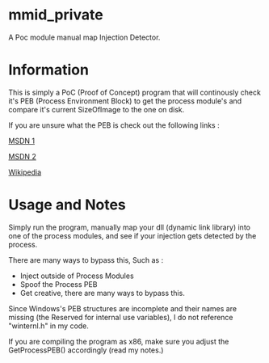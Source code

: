 # mmid_private
A Poc module manual map Injection Detector.

# Information

This is simply a PoC (Proof of Concept) program that will continously check it's PEB (Process Environment Block) to get the process module's and compare it's current SizeOfImage to the one on disk.

If you are unsure what the PEB is check out the following links :

[MSDN 1](https://docs.microsoft.com/en-us/windows/win32/api/winternl/ns-winternl-peb)

[MSDN 2](https://docs.microsoft.com/en-us/windows-hardware/drivers/debugger/-peb)

[Wikipedia](https://en.wikipedia.org/wiki/Process_Environment_Block)

# Usage and Notes
Simply run the program, manually map your dll (dynamic link library) into one of the process modules, and see if your injection gets detected by the process.

There are many ways to bypass this, Such as :
- Inject outside of Process Modules
- Spoof the Process PEB
- Get creative, there are many ways to bypass this.

Since Windows's PEB structures are incomplete and their names are missing (the Reserved for internal use variables), I do not reference "winternl.h" in my code.

If you are compiling the program as x86, make sure you adjust the GetProcessPEB() accordingly (read my notes.)
